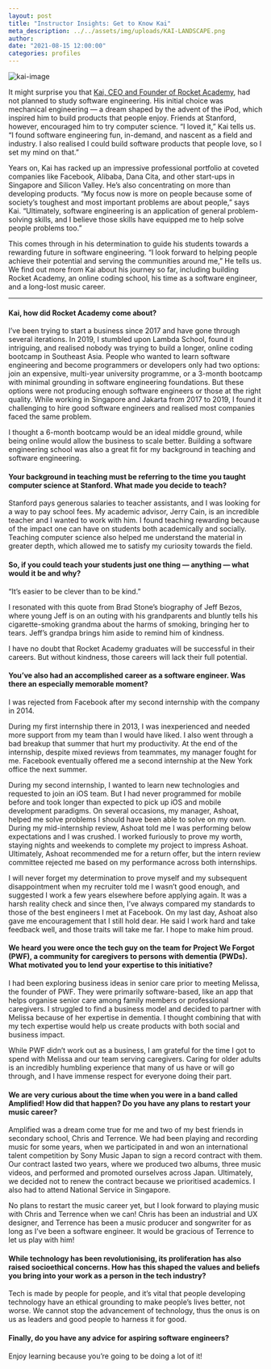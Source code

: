 ```yaml
---
layout: post
title: "Instructor Insights: Get to Know Kai"
meta_description: ../../assets/img/uploads/KAI-LANDSCAPE.png
author:
date: "2021-08-15 12:00:00"
categories: profiles
---
```


![kai-image](../../assets/img/uploads/KAI-LANDSCAPE.png)

It might surprise you that [Kai, CEO and Founder of Rocket Academy](https://www.linkedin.com/in/kaiyuanneo/), had not planned to study software engineering. His initial choice was mechanical engineering — a dream shaped by the advent of the iPod, which inspired him to build products that people enjoy. Friends at Stanford, however, encouraged him to try computer science. “I loved it,” Kai tells us. “I found software engineering fun, in-demand, and nascent as a field and industry. I also realised I could build software products that people love, so I set my mind on that.”

Years on, Kai has racked up an impressive professional portfolio at coveted companies like Facebook, Alibaba, Dana Cita, and other start-ups in Singapore and Silicon Valley. He’s also concentrating on more than developing products. “My focus now is more on people because some of society’s toughest and most important problems are about people,” says Kai. “Ultimately, software engineering is an application of general problem-solving skills, and I believe those skills have equipped me to help solve people problems too.”

This comes through in his determination to guide his students towards a rewarding future in software engineering. “I look forward to helping people achieve their potential and serving the communities around me,” He tells us. We find out more from Kai about his journey so far, including building Rocket Academy, an online coding school, his time as a software engineer, and a long-lost music career.

---

#### Kai, how did Rocket Academy come about?

I’ve been trying to start a business since 2017 and have gone through several iterations. In 2019, I stumbled upon Lambda School, found it intriguing, and realised nobody was trying to build a longer, online coding bootcamp in Southeast Asia. People who wanted to learn software engineering and become programmers or developers only had two options: join an expensive, multi-year university programme, or a 3-month bootcamp with minimal grounding in software engineering foundations. But these options were not producing enough software engineers or those at the right quality. While working in Singapore and Jakarta from 2017 to 2019, I found it challenging to hire good software engineers and realised most companies faced the same problem.

I thought a 6-month bootcamp would be an ideal middle ground, while being online would allow the business to scale better. Building a software engineering school was also a great fit for my background in teaching and software engineering.

#### Your background in teaching must be referring to the time you taught computer science at Stanford. What made you decide to teach?

Stanford pays generous salaries to teacher assistants, and I was looking for a way to pay school fees. My academic advisor, Jerry Cain, is an incredible teacher and I wanted to work with him. I found teaching rewarding because of the impact one can have on students both academically and socially. Teaching computer science also helped me understand the material in greater depth, which allowed me to satisfy my curiosity towards the field.

#### So, if you could teach your students just one thing — anything — what would it be and why?

“It’s easier to be clever than to be kind.”

I resonated with this quote from Brad Stone’s biography of Jeff Bezos, where young Jeff is on an outing with his grandparents and bluntly tells his cigarette-smoking grandma about the harms of smoking, bringing her to tears. Jeff’s grandpa brings him aside to remind him of kindness.

I have no doubt that Rocket Academy graduates will be successful in their careers. But without kindness, those careers will lack their full potential.

#### You’ve also had an accomplished career as a software engineer. Was there an especially memorable moment?

I was rejected from Facebook after my second internship with the company in 2014.

During my first internship there in 2013, I was inexperienced and needed more support from my team than I would have liked. I also went through a bad breakup that summer that hurt my productivity. At the end of the internship, despite mixed reviews from teammates, my manager fought for me. Facebook eventually offered me a second internship at the New York office the next summer.

During my second internship, I wanted to learn new technologies and requested to join an iOS team. But I had never programmed for mobile before and took longer than expected to pick up iOS and mobile development paradigms. On several occasions, my manager, Ashoat, helped me solve problems I should have been able to solve on my own. During my mid-internship review, Ashoat told me I was performing below expectations and I was crushed. I worked furiously to prove my worth, staying nights and weekends to complete my project to impress Ashoat. Ultimately, Ashoat recommended me for a return offer, but the intern review committee rejected me based on my performance across both internships.

I will never forget my determination to prove myself and my subsequent disappointment when my recruiter told me I wasn’t good enough, and suggested I work a few years elsewhere before applying again. It was a harsh reality check and since then, I’ve always compared my standards to those of the best engineers I met at Facebook. On my last day, Ashoat also gave me encouragement that I still hold dear. He said I work hard and take feedback well, and those traits will take me far. I hope to make him proud.

#### We heard you were once the tech guy on the team for Project We Forgot (PWF), a community for caregivers to persons with dementia (PWDs). What motivated you to lend your expertise to this initiative?

I had been exploring business ideas in senior care prior to meeting Melissa, the founder of PWF. They were primarily software-based, like an app that helps organise senior care among family members or professional caregivers. I struggled to find a business model and decided to partner with Melissa because of her expertise in dementia. I thought combining that with my tech expertise would help us create products with both social and business impact.

While PWF didn’t work out as a business, I am grateful for the time I got to spend with Melissa and our team serving caregivers. Caring for older adults is an incredibly humbling experience that many of us have or will go through, and I have immense respect for everyone doing their part.

#### We are very curious about the time when you were in a band called Amplified! How did that happen? Do you have any plans to restart your music career?

Amplified was a dream come true for me and two of my best friends in secondary school, Chris and Terrence. We had been playing and recording music for some years, when we participated in and won an international talent competition by Sony Music Japan to sign a record contract with them. Our contract lasted two years, where we produced two albums, three music videos, and performed and promoted ourselves across Japan. Ultimately, we decided not to renew the contract because we prioritised academics. I also had to attend National Service in Singapore.

No plans to restart the music career yet, but I look forward to playing music with Chris and Terrence when we can! Chris has been an industrial and UX designer, and Terrence has been a music producer and songwriter for as long as I’ve been a software engineer. It would be gracious of Terrence to let us play with him!

#### While technology has been revolutionising, its proliferation has also raised socioethical concerns. How has this shaped the values and beliefs you bring into your work as a person in the tech industry?

Tech is made by people for people, and it’s vital that people developing technology have an ethical grounding to make people’s lives better, not worse. We cannot stop the advancement of technology, thus the onus is on us as leaders and good people to harness it for good.

#### Finally, do you have any advice for aspiring software engineers?

Enjoy learning because you’re going to be doing a lot of it!
